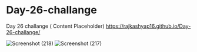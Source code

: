 # Day-26-challange
Day 26 challange ( Content Placeholder) https://rajkashyap16.github.io/Day-26-challange/

![Screenshot (218)](https://github.com/rajkashyap16/Day-26-challange/assets/78655730/c8aaf202-9c2e-40d9-8c54-c7ff738f9324)
![Screenshot (217)](https://github.com/rajkashyap16/Day-26-challange/assets/78655730/f30e2c54-387b-42c8-8e96-94b10a782ce5)
